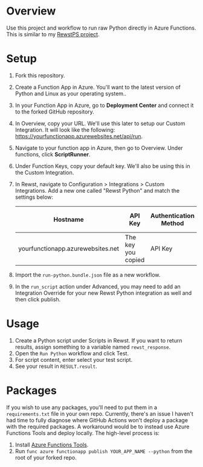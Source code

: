 # Overview

Use this project and workflow to run raw Python directly in Azure Functions. This is similar to my [RewstPS project](https://github.com/gocovi/RewstPS).

# Setup

1. Fork this repository.
1. Create a Function App in Azure. You'll want to the latest version of Python and Linux as your operating system..
1. In your Function App in Azure, go to **Deployment Center** and connect it to the forked GitHub repository.
1. In Overview, copy your URL. We'll use this later to setup our Custom Integration. It will look like the following: https://yourfunctionapp.azurewebsites.net/api/run.
1. Navigate to your function app in Azure, then go to Overview. Under functions, click **ScriptRunner**.
1. Under Function Keys, copy your default key. We'll also be using this in the Custom Integration.
1. In Rewst, navigate to Configuration > Integrations > Custom Integrations. Add a new one called "Rewst Python" and match the settings below:

    | Hostname                          | API Key            | Authentication Method | API Key Header Name |
    | --------------------------------- | ------------------ | --------------------- | ------------------- |
    | yourfunctionapp.azurewebsites.net | The key you copied | API Key               | x-functions-key     |

1. Import the `run-python.bundle.json` file as a new workflow.
1. In the `run_script` action under Advanced, you may need to add an Integration Override for your new Rewst Python integration as well and then click publish.

# Usage

1. Create a Python script under Scripts in Rewst. If you want to return results, assign something to a variable named `rewst_response`.
1. Open the `Run Python` workflow and click Test.
1. For script content, enter select your test script.
1. See your result in `RESULT.result`.

# Packages

If you wish to use any packages, you'll need to put them in a `requirements.txt` file in your own repo. Currently, there's an issue I haven't had time to fully diagnose where GitHub Actions won't deploy a package with the required packages. A workaround would be to instead use Azure Functions Tools and deploy locally. The high-level process is:

1. Install [Azure Functions Tools](https://learn.microsoft.com/en-us/azure/azure-functions/functions-run-local?tabs=windows%2Cisolated-process%2Cnode-v4%2Cpython-v2%2Chttp-trigger%2Ccontainer-apps&pivots=programming-language-python).
1. Run `func azure functionapp publish YOUR_APP_NAME --python` from the root of your forked repo.
